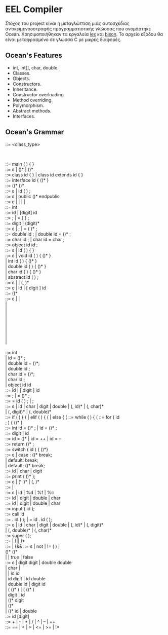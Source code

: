 # EEL Compiler

Στόχος του project είναι η μεταγλώττιση μιάς αυτοσχέδιας αντικειμενοοστραφής
προγραμματιστικής γλώσσας που ονομάστηκε Ocean. Χρησιμοποιήθηκαν τα εργαλεία
[lex](https://silcnitc.github.io/lex.html) και [bison](https://www.gnu.org/software/bison/).
Το αρχείο εξόδου θα είναι μεταφρασμένο σε γλώσσα C με μικρές διαφορές.


## Ocean's Features

* int, int[], char, double.
* Classes.
* Objects.
* Constructors.
* Inheritance.
* Constructor overloading.
* Method overriding.
* Polymorphism.
* Abstract methods.
* Interfaces.

## Ocean's Grammar

<program>			::= <class_type> <main><br/>
<main>			::= main ( ) { <method_block> }<br/>
<class_type>		::= ε | (<class>)* | (<interface>)*<br/>
<class>			::= class id { <block> } | class id extends id { <block> }<br/>
<interface>			::= interface id { (<interface_block>)* }<br/>
<block>			::= <declarations> (<constructors>)* (<methods>)*<br/>
<interface_block>		::= ε | id ( ) ;<br/>
<declarations>		::= ε | public (<values_list>)* endpublic<br/>
<values_list>		::= ε | <int_values> | <double_values> | <char_values> | <object_values><br/>
<int_values>		::= int <array_or_not><br/>
<array_or_not>		::= id <init_int_rule> | [digit] id <int_array_rule><br/>
<int_array_rule>		::= ; | = { <many_digits> } ;<br/>
<many_digits>		::= digit | (digit)*<br/>
<init_int_rule>		::= ε | ; | = ( <expression> )* ;<br/>
<double_values>		::= double id ; | double id = (<expression>)* ;<br/>
<char_values>		::= char id ; | char id = char ;<br/>
<object_values>		::= object id id ;<br/>
<constructors>		::= ε | id (  <parlist> ) { <constructor_block> }<br/>
<methods>			::= ε | void id ( <parlist> ) { (<method_block>)* }<br/>
				        |  int id ( <parlist> ) { (<method_block>)* }<br/>
				        | double id ( <parlist> ) { (<method_block>)* }<br/>
				        | char id ( <parlist> ) { (<method_block>)* }<br/>
				        | abstract id ( ) ;<br/>
<parlist>			::= ε | <parlist_types> | (, <parlist_types> )*<br/>
<par_int>			::= ε | id | [ digit ] id<br/>
<constructor_block>	::= (<method_block>)*<br/>
<method_block>		::= ε |  <assignment> |<br/>
					<ifstat> |<br/>
					<whilestat> |<br/>
					<switchstat> |<br/>
					<forstat> |<br/>
					<callstat> |<br/>
					<returnstat> |<br/>
					<inputstat> |<br/>
					<printstat> |<br/>
					<super><br/>
<assignment>		::= int <local_array_or_not><br/>
					| id = (<expression>)* ;<br/>
					| double id = (<expression>)*;<br/>
					| double id ;<br/>
          | char id = (<expression>)*;<br/>
					| char id ;<br/>
					| object id id <init_object><br/>
<local_array_or_not>	::= id <local_int> | [ digit ] id <init_array_rule><br/>
<local_int>			::= ; | = (<expression>)* ;<br/>
<init_object>		::= = id ( <actualpars_constructor> ) ; | ;<br/>
<actualspars_constructor>::= ε | id | char | digit | double | (, id)* | (, char)*<br/>
          | (,  digit)* | (, double)*<br/>
<ifstat>			::= if ( <condition> ) { (<method_block)* }<br/>
					| elif ( <condition> ) { (<method_block)* }<br/>
					| else { (<method_block)* }<br/>
<whilestat>			::= while ( <condition> )  { (<method_block)* }<br/>
<forstat>			::= for ( <int_values_for> id <relationaloper> <br/>
          <number_or_id>; <for_step> ) { (<method_block>)* }<br/>
<int_values_for>		::= int id = (<expression>)* ; | id = (<expression>)* ;<br/>
<number_of_id>		::= digit | id<br/>
<forstep>			::= id = (<expression>)* | id = ++ | id = –<br/>
<returnstat>			::= return (<expression>)* ;<br/>
<switchstat>			::= switch ( id ) { (<caserule>)*}<br/>
<caserule>			::= ε | case <id_char_digit>: (<method_block>)* break;<br/>
					| default: break;<br/>
					| default: (<method_block>)* break;<br/>
<id_char_digit>		::= id | char | digit<br/>
<printstat>			::= print ( (<inside_print>)* );<br/>
<inside_print>		::= ε | (‘ <inside_apostrophe> ‘)* | (, <aftercomma>)*<br/>
<aftercomma>		::= <inside_apostrophe> | <outside_apostrophe><br/>
<inside_apostrophe>	::= ε | id | %d | %f | %c<br/>
<outside_apostrophe>	::= id | digit | double | char<br/>
<id_print>			::= id | digit | double | char<br/>
<inputstat>			::= input ( id );<br/>
<callstat>			::= call id <callcase><br/>
<callcase>			::= . id ( <actualpars> ); | = id . id ( <actualpars> );<br/>
<actualpars>		::= ε | id | char | digit | double | (, id)* | (, digit)*<br/>
          | (, double)* | (, char)*<br/>
<super>			::= super ( <actualpars_constructor> );<br/>
<condition>			::= <boolterm> | (|| <boolterm>)*<br/>
<boolterm>			::= <boolfactor> | (&& <boolfactor)*<br/>
<boolfactor>		::= ε | not <condition> | != ( <condition> ) |<br/>
					(<expression>)* <relationarloper> (<expression>)*<br/>
					| <condition> | true | false<br/>
<expression>		::= ε | digit <operations> digit | double <operations> double<br/>
					| char | <array_expr> <operations> <array_expr><br/>
					| <array_expr> <operations> | id <operations> id<br/>
					| id <operations> digit | id <operations> double<br/>
          | double <operations> id | digit <operations> id<br/>
					| ( (<expression>)* ) | <operations> (  (<expression>)* )<br/>
					| digit <operations> | id <operations><br/>
          | (<expression>)* <operations> digit<br/>
          | (<expression>)* <operations> <array_expr><br/>
          | (<expression>)* <operations> id | double<br/>
<array_expr>		::= id [digit]<br/>
<operations>		::= + | - | * | / | ^ | – | ++<br/>
<relationaloper>		::= == | < | > | <= | >= | !=<br/>
